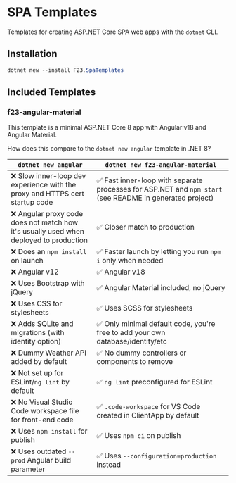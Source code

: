 # SPA Templates

Templates for creating ASP.NET Core SPA web apps with the `dotnet` CLI.

## Installation

```Powershell
dotnet new --install F23.SpaTemplates
```

## Included Templates

### f23-angular-material

This template is a minimal ASP.NET Core 8 app with Angular v18 and Angular Material.

How does this compare to the `dotnet new angular` template in .NET 8?

| `dotnet new angular` | `dotnet new f23-angular-material` |
| --- | --- |
| ❌ Slow inner-loop dev experience with the proxy and HTTPS cert startup code | ✅ Fast inner-loop with separate processes for ASP.NET and `npm start` (see README in generated project) |
| ❌ Angular proxy code does not match how it's usually used when deployed to production | ✅ Closer match to production |
| ❌ Does an `npm install` on launch | ✅ Faster launch by letting you run `npm i` only when needed |
| ❌ Angular v12 | ✅ Angular v18 |
| ❌ Uses Bootstrap with jQuery | ✅ Angular Material included, no jQuery |
| ❌ Uses CSS for stylesheets | ✅ Uses SCSS for stylesheets |
| ❌ Adds SQLite and migrations (with identity option) | ✅ Only minimal default code, you're free to add your own database/identity/etc |
| ❌ Dummy Weather API added by default | ✅ No dummy controllers or components to remove |
| ❌ Not set up for ESLint/`ng lint` by default | ✅ `ng lint` preconfigured for ESLint |
| ❌ No Visual Studio Code workspace file for front-end code | ✅ `.code-workspace` for VS Code created in ClientApp by default |
| ❌ Uses `npm install` for publish | ✅ Uses `npm ci` on publish |
| ❌ Uses outdated `--prod` Angular build parameter | ✅ Uses `--configuration=production` instead |
